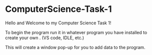 # ComputerScience-Task-1

Hello and Welcome to my Computer Science Task 1!

To begin the program run it in whatever program you have installed to create your own . (VS code, IDLE, etc.)

This will create a window pop-up for you to add data to the program.
